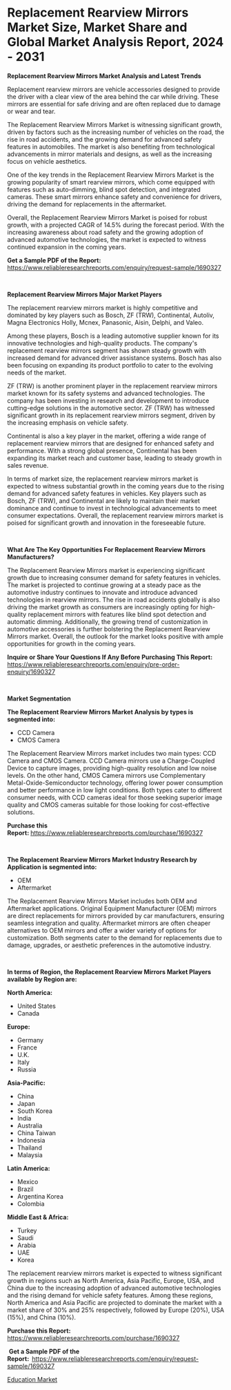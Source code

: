 <p><h1>Replacement Rearview Mirrors Market Size, Market Share and Global Market Analysis Report, 2024 - 2031</h1></p><p><strong>Replacement Rearview Mirrors Market Analysis and Latest Trends</strong></p>
<p><p>Replacement rearview mirrors are vehicle accessories designed to provide the driver with a clear view of the area behind the car while driving. These mirrors are essential for safe driving and are often replaced due to damage or wear and tear.</p><p>The Replacement Rearview Mirrors Market is witnessing significant growth, driven by factors such as the increasing number of vehicles on the road, the rise in road accidents, and the growing demand for advanced safety features in automobiles. The market is also benefiting from technological advancements in mirror materials and designs, as well as the increasing focus on vehicle aesthetics.</p><p>One of the key trends in the Replacement Rearview Mirrors Market is the growing popularity of smart rearview mirrors, which come equipped with features such as auto-dimming, blind spot detection, and integrated cameras. These smart mirrors enhance safety and convenience for drivers, driving the demand for replacements in the aftermarket.</p><p>Overall, the Replacement Rearview Mirrors Market is poised for robust growth, with a projected CAGR of 14.5% during the forecast period. With the increasing awareness about road safety and the growing adoption of advanced automotive technologies, the market is expected to witness continued expansion in the coming years.</p></p>
<p><strong>Get a Sample PDF of the Report:&nbsp;</strong> <a href="https://www.reliableresearchreports.com/enquiry/request-sample/1690327">https://www.reliableresearchreports.com/enquiry/request-sample/1690327</a></p>
<p>&nbsp;</p>
<p><strong>Replacement Rearview Mirrors Major Market Players</strong></p>
<p><p>The replacement rearview mirrors market is highly competitive and dominated by key players such as Bosch, ZF (TRW), Continental, Autoliv, Magna Electronics Holly, Mcnex, Panasonic, Aisin, Delphi, and Valeo.</p><p>Among these players, Bosch is a leading automotive supplier known for its innovative technologies and high-quality products. The company's replacement rearview mirrors segment has shown steady growth with increased demand for advanced driver assistance systems. Bosch has also been focusing on expanding its product portfolio to cater to the evolving needs of the market.</p><p>ZF (TRW) is another prominent player in the replacement rearview mirrors market known for its safety systems and advanced technologies. The company has been investing in research and development to introduce cutting-edge solutions in the automotive sector. ZF (TRW) has witnessed significant growth in its replacement rearview mirrors segment, driven by the increasing emphasis on vehicle safety.</p><p>Continental is also a key player in the market, offering a wide range of replacement rearview mirrors that are designed for enhanced safety and performance. With a strong global presence, Continental has been expanding its market reach and customer base, leading to steady growth in sales revenue.</p><p>In terms of market size, the replacement rearview mirrors market is expected to witness substantial growth in the coming years due to the rising demand for advanced safety features in vehicles. Key players such as Bosch, ZF (TRW), and Continental are likely to maintain their market dominance and continue to invest in technological advancements to meet consumer expectations. Overall, the replacement rearview mirrors market is poised for significant growth and innovation in the foreseeable future.</p></p>
<p>&nbsp;</p>
<p><strong>What Are The Key Opportunities For Replacement Rearview Mirrors Manufacturers?</strong></p>
<p><p>The Replacement Rearview Mirrors market is experiencing significant growth due to increasing consumer demand for safety features in vehicles. The market is projected to continue growing at a steady pace as the automotive industry continues to innovate and introduce advanced technologies in rearview mirrors. The rise in road accidents globally is also driving the market growth as consumers are increasingly opting for high-quality replacement mirrors with features like blind spot detection and automatic dimming. Additionally, the growing trend of customization in automotive accessories is further bolstering the Replacement Rearview Mirrors market. Overall, the outlook for the market looks positive with ample opportunities for growth in the coming years.</p></p>
<p><strong>Inquire or Share Your Questions If Any Before Purchasing This Report:</strong> <a href="https://www.reliableresearchreports.com/enquiry/pre-order-enquiry/1690327">https://www.reliableresearchreports.com/enquiry/pre-order-enquiry/1690327</a></p>
<p>&nbsp;</p>
<p><strong>Market Segmentation</strong></p>
<p><strong>The Replacement Rearview Mirrors Market Analysis by types is segmented into:</strong></p>
<p><ul><li>CCD Camera</li><li>CMOS Camera</li></ul></p>
<p><p>The Replacement Rearview Mirrors market includes two main types: CCD Camera and CMOS Camera. CCD Camera mirrors use a Charge-Coupled Device to capture images, providing high-quality resolution and low noise levels. On the other hand, CMOS Camera mirrors use Complementary Metal-Oxide-Semiconductor technology, offering lower power consumption and better performance in low light conditions. Both types cater to different consumer needs, with CCD cameras ideal for those seeking superior image quality and CMOS cameras suitable for those looking for cost-effective solutions.</p></p>
<p><strong>Purchase this Report:&nbsp;</strong><a href="https://www.reliableresearchreports.com/purchase/1690327">https://www.reliableresearchreports.com/purchase/1690327</a></p>
<p>&nbsp;</p>
<p><strong>The Replacement Rearview Mirrors Market Industry Research by Application is segmented into:</strong></p>
<p><ul><li>OEM</li><li>Aftermarket</li></ul></p>
<p><p>The Replacement Rearview Mirrors Market includes both OEM and Aftermarket applications. Original Equipment Manufacturer (OEM) mirrors are direct replacements for mirrors provided by car manufacturers, ensuring seamless integration and quality. Aftermarket mirrors are often cheaper alternatives to OEM mirrors and offer a wider variety of options for customization. Both segments cater to the demand for replacements due to damage, upgrades, or aesthetic preferences in the automotive industry.</p></p>
<p>&nbsp;</p>
<p><strong>In terms of Region, the Replacement Rearview Mirrors Market Players available by Region are:</strong></p>
<p>
    <p> <strong> North America: </strong>
        <ul>
            <li>United States</li>
            <li>Canada</li>
        </ul>
        </p> 
    <p> <strong> Europe: </strong>
        <ul>
            <li>Germany</li>
            <li>France</li>
            <li>U.K.</li>
            <li>Italy</li>
            <li>Russia</li>
        </ul>
        </p> 
    <p> <strong> Asia-Pacific: </strong>
        <ul>
            <li>China</li>
            <li>Japan</li>
            <li>South Korea</li>
            <li>India</li>
            <li>Australia</li>
            <li>China Taiwan</li>
            <li>Indonesia</li>
            <li>Thailand</li>
            <li>Malaysia</li>
        </ul>
        </p> 
    <p> <strong> Latin America: </strong>
        <ul>
            <li>Mexico</li>
            <li>Brazil</li>
            <li>Argentina Korea</li>
            <li>Colombia</li>
        </ul>
        </p> 
    <p> <strong> Middle East & Africa: </strong>
        <ul>
            <li>Turkey</li>
            <li>Saudi</li>
            <li>Arabia</li>
            <li>UAE</li>
            <li>Korea</li>
        </ul>
    </p>
    </p>
<p><p>The replacement rearview mirrors market is expected to witness significant growth in regions such as North America, Asia Pacific, Europe, USA, and China due to the increasing adoption of advanced automotive technologies and the rising demand for vehicle safety features. Among these regions, North America and Asia Pacific are projected to dominate the market with a market share of 30% and 25% respectively, followed by Europe (20%), USA (15%), and China (10%).</p></p>
<p><strong>Purchase this Report: </strong><a href="https://www.reliableresearchreports.com/purchase/1690327">https://www.reliableresearchreports.com/purchase/1690327</a></p>
<p>&nbsp;<strong>Get a Sample PDF of the Report:&nbsp;&nbsp;</strong><a href="https://www.reliableresearchreports.com/enquiry/request-sample/1690327">https://www.reliableresearchreports.com/enquiry/request-sample/1690327</a></p>
<p><strong></strong></p>
<p><p><a href="https://github.com/Krish2023na/Market-Research-Report-List-3/blob/main/education-market.md">Education Market</a></p></p>